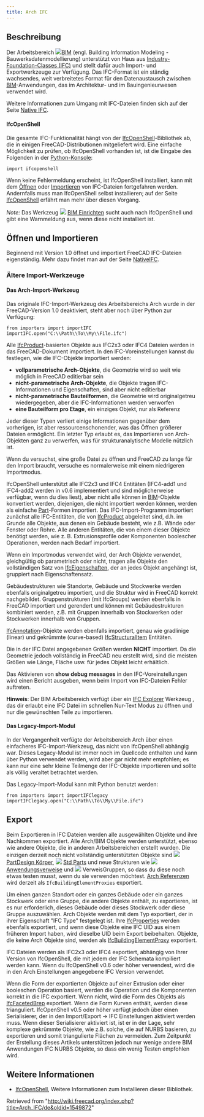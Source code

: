 ```yaml
---
title: Arch IFC
---
```

## Beschreibung

Der Arbeitsbereich ![](/images/Workbench_BIM.svg)[BIM](/BIM_Workbench/de "BIM Workbench/de") (engl. Building Information Modeling - Bauwerksdatenmodellierung) unterstützt von Haus aus [Industry-Foundation-Classes (IFC)](https://de.wikipedia.org/wiki/Industry_Foundation_Classes) und stellt dafür auch Import- und Exportwerkzeuge zur Verfügung. Das IFC-Format ist ein ständig wachsendes, weit verbreitetes Format für den Datenaustausch zwischen [BIM](https://de.wikipedia.org/wiki/Building_Information_Modeling)-Anwendungen, das im Architektur- und im Bauingenieurwesen verwendet wird.

Weitere Informationen zum Umgang mit IFC-Dateien finden sich auf der Seite [Native IFC](/Native_IFC "Native IFC").

#### IfcOpenShell

Die gesamte IFC-Funktionalität hängt von der [IfcOpenShell](/IfcOpenShell/de "IfcOpenShell/de")-Bibliothek ab, die in einigen FreeCAD-Distributionen mitgeliefert wird. Eine einfache Möglichkeit zu prüfen, ob IfcOpenShell vorhanden ist, ist die Eingabe des Folgenden in der [Python-Konsole](/Python_console/de "Python console/de"):

```
import ifcopenshell

```

Wenn keine Fehlermeldung erscheint, ist IfcOpenShell installiert, kann mit dem [Öffnen](/Std_Open/de "Std Open/de") oder [Importieren](/Std_Import/de "Std Import/de") von IFC-Dateien fortgefahren werden. Andernfalls muss man IfcOpenShell selbst installieren; auf der Seite [IfcOpenShell](/IfcOpenShell/de "IfcOpenShell/de") erfährt man mehr über diesen Vorgang.

*Note:* Das Werkzeug ![](/images/BIM_Setup.svg) [BIM Einrichten](/BIM_Setup/de "BIM Setup/de") sucht auch nach IfcOpenShell und gibt eine Warnmeldung aus, wenn diese nicht installiert ist.

## Öffnen und Importieren

Beginnend mit Version 1.0 öffnet und importiert FreeCAD IFC-Dateien eigenständig. Mehr dazu findet man auf der Seite [NativeIFC](/index.php?title=NativeIFC/de&action=edit&redlink=1 "NativeIFC/de (page does not exist)").

### Ältere Import-Werkzeuge

#### Das Arch-Import-Werkzeug

Das originale IFC-Import-Werkzeug des Arbeitsbereichs Arch wurde in der FreeCAD-Version 1.0 deaktiviert, steht aber noch über Python zur Verfügung:

```
from importers import importIFC
importIFC.open("C:\\Path\\To\\My\\File.ifc")

```

Alle [IfcProduct](http://www.buildingsmart-tech.org/ifc/IFC4/Add1/html/schema/ifckernel/lexical/ifcproduct.htm)-basierten Objekte aus IFC2x3 oder IFC4 Dateien werden in das FreeCAD-Dokument importiert. In den IFC-Voreinstellungen kannst du festlegen, wie die IFC-Objekte importiert werden:

* **vollparametrische Arch-Objekte**, die Geometrie wird so weit wie möglich in FreeCAD editierbar sein
* **nicht-parametrische Arch-Objekte**, die Objekte tragen IFC-Informationen und Eigenschaften, sind aber nicht editierbar
* **nicht-parametrische Bauteilformen**, die Geometrie wird originalgetreu wiedergegeben, aber die IFC-Informationen werden verworfen
* **eine Bauteilform pro Etage**, ein einziges Objekt, nur als Referenz

Jeder dieser Typen verliert einige Informationen gegenüber dem vorherigen, ist aber ressourcenschonender, was das Öffnen größerer Dateien ermöglicht. Ein letzter Typ erlaubt es, das Importieren von Arch-Objekten ganz zu verwerfen, was für strukturanalytische Modelle nützlich ist.

Wenn du versuchst, eine große Datei zu öffnen und FreeCAD zu lange für den Import braucht, versuche es normalerweise mit einem niedrigeren Importmodus.

IfcOpenShell unterstützt alle IFC2x3 und IFC4 Entitäten (IFC4-add1 und IFC4-add2 werden in v0.6 implementiert und sind möglicherweise verfügbar, wenn du dies liest), aber nicht alle können in [BIM](/BIM_Workbench/de "BIM Workbench/de")-Objekte konvertiert werden, diejenigen, die nicht importiert werden können, werden als einfache [Part](/Part_Workbench/de "Part Workbench/de")-Formen importiert. Das IFC-Import-Programm importiert zunächst alle IFC-Entitäten, die von [IfcProduct](http://standards.buildingsmart.org/IFC/RELEASE/IFC2x3/TC1/HTML/ifckernel/lexical/ifcproduct.htm) abgeleitet sind, d.h. im Grunde alle Objekte, aus denen ein Gebäude besteht, wie z.B. Wände oder Fenster oder Rohre. Alle anderen Entitäten, die von einem dieser Objekte benötigt werden, wie z. B. Extrusionsprofile oder Komponenten boolescher Operationen, werden nach Bedarf importiert.

Wenn ein Importmodus verwendet wird, der Arch Objekte verwendet, gleichgültig ob parametrisch oder nicht, tragen alle Objekte den vollständigen Satz von [IfcEigenschaften](http://www.buildingsmart-tech.org/ifc/IFC4/Add1/html/schema/ifcpropertyresource/lexical/ifcproperty.htm), der an jedes Objekt angehängt ist, gruppiert nach Eigenschaftensatz.

Gebäudestrukturen wie Standorte, Gebäude und Stockwerke werden ebenfalls originalgetreu importiert, und die Struktur wird in FreeCAD korrekt nachgebildet. Gruppenstrukturen (mit IfcGroups) werden ebenfalls in FreeCAD importiert und gerendert und können mit Gebäudestrukturen kombiniert werden, z.B. mit Gruppen innerhalb von Stockwerken oder Stockwerken innerhalb von Gruppen.

[IfcAnnotation](http://www.buildingsmart-tech.org/ifc/IFC4/Add1/html/schema/ifcproductextension/lexical/ifcannotation.htm)-Objekte werden ebenfalls importiert, genau wie gradlinige (linear) und gekrümmte (curve-based) [IfcStructuralItem](http://www.buildingsmart-tech.org/ifc/IFC4/Add1/html/schema/ifcstructuralanalysisdomain/lexical/ifcstructuralitem.htm) Entitäten.

Die in der IFC Datei angegebenen Größen werden **NICHT** importiert. Da die Geometrie jedoch vollständig in FreeCAD neu erstellt wird, sind die meisten Größen wie Länge, Fläche usw. für jedes Objekt leicht erhältlich.

Das Aktivieren von **show debug messages** in den IFC-Voreinstellungen wird einen Bericht ausgeben, wenn beim Import von IFC-Dateien Fehler auftreten.

**Hinweis**: Der BIM Arbeitsbereich verfügt über ein [IFC Explorer](/BIM_IfcExplorer/de "BIM IfcExplorer/de") Werkzeug , das dir erlaubt eine IFC Datei im schnellen Nur-Text Modus zu öffnen und nur die gewünschten Teile zu importieren.

#### Das Legacy-Import-Modul

In der Vergangenheit verfügte der Arbeitsbereich Arch über einen einfacheres IFC-Import-Werkzeug, das nicht von IfcOpenShell abhängig war. Dieses Legacy-Modul ist immer noch im Quellcode enthalten und kann über Python verwendet werden, wird aber gar nicht mehr empfohlen; es kann nur eine sehr kleine Teilmenge der IFC-Objekte importieren und sollte als völlig veraltet betrachtet werden.

Das Legacy-Import-Modul kann mit Python benutzt werden:

```
from importers import importIFClegacy
importIFClegacy.open("C:\\Path\\To\\My\\File.ifc")

```

## Export

Beim Exportieren in IFC Dateien werden alle ausgewählten Objekte und ihre Nachkommen exportiert. Alle Arch/BIM Objekte werden unterstützt, ebenso wie andere Objekte, die in anderen Arbeitsbereichen erstellt wurden. Die einzigen derzeit noch nicht vollständig unterstützten Objekte sind ![](/images/PartDesign_Body.svg) [PartDesign Körper](/PartDesign_Body/de "PartDesign Body/de"), ![](/images/Std_Part.svg) [Std Parts](/Std_Part/de "Std Part/de") und neue Strukturen wie ![](/images/Link.svg) [Anwendungsverweise](/Std_LinkMake/de "Std LinkMake/de") und ![](/images/LinkGroup.svg) VerweisGruppen, so dass du diese noch etwas testen musst, wenn du sie verwenden möchtest. [Arch Referenzen](/Arch_Reference/de "Arch Reference/de") wird derzeit als `IfcBuildingElementProxies` exportiert.

Um einen ganzen Standort oder ein ganzes Gebäude oder ein ganzes Stockwerk oder eine Gruppe, die andere Objekte enthält, zu exportieren, ist es nur erforderlich, dieses Gebäude oder dieses Stockwerk oder diese Gruppe auszuwählen. Arch Objekte werden mit dem Typ exportiert, der in ihrer Eigenschaft "IFC Type" festgelegt ist. Ihre [IfcProperties](http://www.buildingsmart-tech.org/ifc/IFC4/Add1/html/schema/ifcpropertyresource/lexical/ifcproperty.htm) werden ebenfalls exportiert, und wenn diese Objekte eine IFC UID aus einem früheren Import haben, wird dieselbe UID beim Export beibehalten. Objekte, die keine Arch Objekte sind, werden als [IfcBuildingElementProxy](http://www.buildingsmart-tech.org/ifc/IFC4/Add1/html/schema/ifcsharedbldgelements/lexical/ifcbuildingelementproxy.htm) exportiert.

IFC Dateien werden als IFC2x3 oder IFC4 exportiert, abhängig von Ihrer Version von IfcOpenShell, die mit jedem der IFC Schemata kompiliert werden kann. Wenn du IfcOpenShell v0.6 oder höher verwendest, wird die in den Arch Einstellungen angegebene IFC Version verwendet.

Wenn die Form der exportierten Objekte auf einer Extrusion oder einer booleschen Operation basiert, werden die Operation und die Komponenten korrekt in die IFC exportiert. Wenn nicht, wird die Form des Objekts als [IfcFacetedBrep](http://www.buildingsmart-tech.org/ifc/IFC4x1/html/schema/ifcgeometricmodelresource/lexical/ifcfacetedbrep.htm) exportiert. Wenn die Form Kurven enthält, werden diese trianguliert. IfcOpenShell v0.5 oder höher verfügt jedoch über einen Serialisierer, der in den Import/Export → IFC Einstellungen aktiviert werden muss. Wenn dieser Serialisierer aktiviert ist, ist er in der Lage, sehr komplexe gekrümmte Objekte, wie z.B. solche, die auf NURBS basieren, zu exportieren und somit triangulierte Flächen zu vermeiden. Zum Zeitpunkt der Erstellung dieses Artikels unterstützen jedoch nur wenige andere BIM Anwendungen IFC NURBS Objekte, so dass ein wenig Testen empfohlen wird.

## Weitere Informationen

* [IfcOpenShell](/IfcOpenShell/de "IfcOpenShell/de"), Weitere Informationen zum Installieren dieser Bibliothek.

Retrieved from "<http://wiki.freecad.org/index.php?title=Arch_IFC/de&oldid=1549872>"